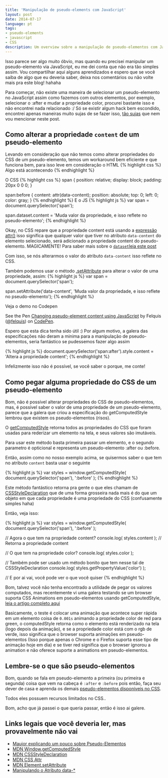```yaml
---
title: 'Manipulação de pseudo-elements com JavaScript'
layout: post
date: 2014-07-17
language: pt
tags:
- pseudo-elements
- javascript
- CSS
description: Um overview sobre a manipulação de pseudo-elementos com JavaScript, desde pegar estilos de um pseudo-elemento, até alterar suas propriedades no CSS
---
```


Isso parece ser algo muito óbvio, mas quando eu precisei manipular um pseudo-elemento via JavaScript, eu me dei conta que não era tão simples assim. Vou compartilhar aqui alguns aprendizados e espero que se você saiba de algo que eu deveria saber, deixa nos comentários ou não volte mais pra este blog! hahaha

Para começar, não existe uma maneira de selecionar um pseudo-elemento no JavaScript assim como fazemos com outros elementos, por exemplo, selecionar o :after e mudar a propriedade color, procurei bastante isso e não encontrei nada relacionado :/ Só se existir algum hack bem escondido, encontrei apenas maneiras muito sujas de se fazer isso, [tão sujas](http://stackoverflow.com/a/7884222) que nem vou mencionar neste post.

## Como alterar a propriedade `content` de um pseudo-elemento

Levando em consideração que não temos como alterar propriedades do CSS de um pseudo-elemento, temos um workaround bem eficiente e que funciona bem, para isso leve em consideração o HTML
{% highlight css %}
<span>Algo está acontecendo</span>
{% endhighlight %}

O CSS
{% highlight css %}
span {
  position: relative;
  display: block;
  padding: 20px 0 0 0;
}

span:before {
  content: attr(data-content);
  position: absolute;
  top: 0;
  left: 0;
  color: gray;
}
{% endhighlight %}
E o JS
{% highlight js %}
var span = document.querySelector('span');

span.dataset.content = 'Muda valor da propriedade, e isso reflete no pseudo-elemento';
{% endhighlight %}

Okay, no CSS repare que a propriedade content está usando a [expressão attr()](https://developer.mozilla.org/en-US/docs/Web/CSS/attr) isso significa que qualquer valor que tiver no atributo `data-content` do elemento selecionado, será adicionado a propriedade content do pseudo-elemento. MAGICAMENTE! Para saber mais sobre o [`dataset`leia este post](http://tutsmais.com.br/blog/html5/atributo-dados-personalizado-html5-custom-data-attributes/)

Com isso, se nós alterarmos o valor do atributo `data-content` isso reflete no CSS.

Também podemos usar o método [.setAttribute](https://developer.mozilla.org/en-US/docs/Web/API/Element.setAttribute) para alterar o valor de uma propriedade, assim:
{% highlight js %}
var span = document.querySelector('span');

span.setAttribute('data-content', 'Muda valor da propriedade, e isso reflete no pseudo-elemento');
{% endhighlight %}

Veja o demo no Codepen

<p data-height="268" data-theme-id="0" data-slug-hash="wHAxe" data-default-tab="result" class='codepen'>See the Pen <a href='http://codepen.io/felquis/pen/wHAxe/'>Changing pseudo-element content using JavaScript</a> by Felquis (<a href='http://codepen.io/felquis'>@felquis</a>) on <a href='http://codepen.io'>CodePen</a>.</p>

Espero que esta dica tenha sido útil :) Por algum motivo, a galera das especificações não deram a minima para a manipulação de pseudo-elementos, seria fantástico se pudessemos fazer algo assim

{% highlight js %}
document.querySelector('span:after').style.content = 'Altera a propriedade content';
{% endhighlight %}

Infelizmente isso não é possível, se você saber o porque, me conte!

## Como pegar alguma propriedade do CSS de um pseudo-elemento

Bom, não é possível alterar propriedades do CSS de pseudo-elementos, mas, é possível saber o valor de uma propriedade de um pseudo-elemento, parece que a galera que criou a especificação do getComputedStyle lembrou que existem os pseudo-elementos (risos).

O [getComputedStyle](https://developer.mozilla.org/en-US/docs/Web/API/Window.getComputedStyle) retorna todos as propriedades do CSS que foram usadas para rederizar um elemento na tela, e seus valores são imutáveis.

Para usar este método basta primeira passar um elemento, e o segundo parametro é opticional e representa um pseudo-elemento :after ou :before.

Então, assim como no nosso exemplo acima, se quisermos saber o que tem no atributo `content` basta usar o seguinte

{% highlight js %}
var styles = window.getComputedStyle(
  document.querySelector('span'),
  ':before'
);
{% endhighlight %}

Este método fantástico retorna pra gente o que eles chamam de [CSSStyleDeclaration](https://developer.mozilla.org/en-US/docs/Web/API/CSSStyleDeclaration) que de uma forma grosseira nada mais é do que um objeto em que cada propriedade é uma propriedade do CSS (confusamente simples haha)

Então, veja isso:

{% highlight js %}
var styles = window.getComputedStyle(
  document.querySelector('span'),
  ':before'
);

// Agora o que tem na propriedade content?
console.log( styles.content ); // Retorna a propriedade content

// O que tem na propriedade color?
console.log( styles.color );

// Também pode ser usado um método bonito que tem nesse tal de CSSStyleDeclaration
console.log( styles.getPropertyValue('color') );

// E por ai vai, você pode ver o que você quiser
{% endhighlight %}

Bom, talvez você não tenha encontrado a utilidade de pegar os valores computados, mas recentemente vi uma galera testando se um browser suporta CSS Animations em pseudo-elementos usando getComputedStyle, [leia o artigo completo aqui](http://davidwalsh.name/pseudo-element-animation)

Basicamente, o teste é colocar uma animação que acontece super rápida em um elemento coisa de `0.001s` animando a propriedade color de red para green, o computedStyle retorna como o elemento está renderizado na tela (logo depois da animação), e se a propriedade color está com o rgb de verde, isso significa que o browser suporta animações em pseudo-elementos (Isso porque apenas o Chrome e o Firefox suporta esse tipo de animação hoje em dia) e se tiver red significa que o browser ignorou a animation e não oferece suporte a animations em pseudo-elementos.

## Lembre-se o que são pseudo-elementos

Bom, quando se fala em pseudo-elemento a primeira (ou primeira e segunda) coisa que vem na cabeça é `:after` e `:before` pois então, faça seu dever de casa e aprenda os demais [pseudo-elementos disponíveis no CSS](https://developer.mozilla.org/en-US/docs/Web/CSS/Pseudo-elements).

Todos eles possuem recursos limitados no CSS..

Bom, acho que já passei o que queria passar, então é isso ai galere.

## Links legais que você deveria ler, mas provavelmente não vai
* [Maujor explicando um pouco sobre Pseudo-Elementos](http://www.maujor.com/tutorial/pseetut.php)
* [MDN Window.getComputedStyle](https://developer.mozilla.org/en-US/docs/Web/API/Window.getComputedStyle)
* [MDN CSSStyleDeclaration](https://developer.mozilla.org/en-US/docs/Web/API/CSSStyleDeclaration)
* [MDN CSS Attr](https://developer.mozilla.org/en-US/docs/Web/CSS/attr)
* [MDN Element.setAttribute](https://developer.mozilla.org/en-US/docs/Web/API/Element.setAttribute)
* [Manipulando o Atributo data-*](http://tutsmais.com.br/blog/html5/atributo-dados-personalizado-html5-custom-data-attributes/)
